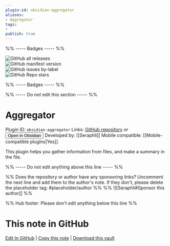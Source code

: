 ```yaml
---
plugin-id: obsidian-aggregator
aliases:
- Aggregator
tags: 
- 
publish: true
---
```


%% ----- Badges ----- %%

![GitHub all releases](https://img.shields.io/github/downloads/Seraphli/obsidian-aggregator/total?color=573E7A&logo=github&style=for-the-badge)   
![GitHub manifest version](https://img.shields.io/github/manifest-json/v/Seraphli/obsidian-aggregator?color=573E7A&logo=github&style=for-the-badge)   
![GitHub issues by-label](https://img.shields.io/github/issues/Seraphli/obsidian-aggregator/help%20wanted?color=573E7A&logo=github&style=for-the-badge)   
![GitHub Repo stars](https://img.shields.io/github/stars/Seraphli/obsidian-aggregator?color=573E7A&logo=github&style=for-the-badge)

%% ----- Badges ----- %%

%% ----- Do not edit this section ----- %%

# Aggregator

Plugin ID: `obsidian-aggregator`
Links: [GitHub repository](https://github.com/Seraphli/obsidian-aggregator) or [<button id=HH>Open in Obsidian</button>](obsidian://show-plugin?id=obsidian-aggregator)
Developed by: [[Seraphli]]
Mobile compatible: [[Mobile-compatible plugins|Yes]]

This plugin helps you gather information from files, and make a summary in the file.

%% ----- Do not edit anything above this line ----- %% 

%% Does the repository or author have any sponsoring links? Uncomment the next line and add them to the author's note. If they don't, please delete the placeholder tag: #placeholder/author %%
%% ![[Seraphli#Sponsor this author]] %%

%% Hub footer: Please don't edit anything below this line %%

# This note in GitHub

<span class="git-footer">[Edit In GitHub](https://github.dev/obsidian-community/obsidian-hub/blob/main/02%20-%20Community%20Expansions/02.05%20All%20Community%20Expansions/Plugins/obsidian-aggregator.md "git-hub-edit-note") | [Copy this note](https://raw.githubusercontent.com/obsidian-community/obsidian-hub/main/02%20-%20Community%20Expansions/02.05%20All%20Community%20Expansions/Plugins/obsidian-aggregator.md "git-hub-copy-note") | [Download this vault](https://github.com/obsidian-community/obsidian-hub/archive/refs/heads/main.zip "git-hub-download-vault") </span>
